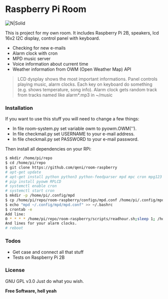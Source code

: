 # Raspberry Pi Room

![N|Solid](https://raw.github.com/qeni/room-raspberry/master/img/powered_by.png)

This is project for my own room. It includes Raspberry Pi 2B, speakers, lcd 16x2 I2C display, control panel with keyboard.

  - Checking for new e-mails
  - Alarm clock with cron
  - MPD music server
  - Voice information about current time
  - Weather information from OWM (Open Weather Map) API

> LCD dysplay shows the most important informations. Panel controls playing
> music, alarm clocks. Each key on keyboard do something (e.g. shows
> temperature, song info). Alarm clock gets random track from tracks named like alarm*.mp3 in ~/music


### Installation

If you want to use this stuff you will need to change a few things:  
  - In file room-system.py set variable owm to pyowm.OWM('<your key>').  
  - In file checkmail.py set USERNAME to your e-mail address.  
  - In file checkmail.py set PASSWORD to your e-mail password.  

Then install all dependencies on your RPi:

```sh
$ mkdir /home/pi/repo
$ cd /home/pi/repo
$ git clone https://github.com/qeni/room-raspberry
# apt-get update
# apt-get install python python3 python-feedparser mpd mpc cron mpg123 python-pip
# pip install pyowm RPLCD
# systemctl enable cron
# systemctl start cron
$ mkdir -p /home/pi/.config/mpd
$ cp /home/pi/repo/room-raspberry/configs/mpd.conf /home/pi/.config/mpd/mpd.conf
$ echo "mpd ~/.config/mpd/mpd.conf" >> ~/.bashrc
$ crontab -e
Add line:
0 * * * * /home/pi/repo/room-raspberry/scripts/readhour.sh;sleep 1; /home/pi/repo/room-raspberry/scripts/checkmail.py
And lines for your alarm clocks.
# reboot
```

### Todos

 - Get case and connect all that stuff
 - Tests on Raspberry Pi 2B

### License
GNU GPL v3.0
Just do what you wish.

**Free Software, hell yeah**
